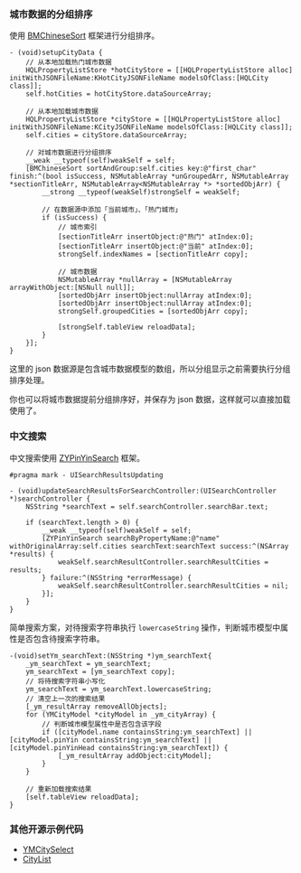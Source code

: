 ### 城市数据的分组排序

使用 [BMChineseSort](https://github.com/Baymax0/BMChineseSort) 框架进行分组排序。

```objc
- (void)setupCityData {
    // 从本地加载热门城市数据
    HQLPropertyListStore *hotCityStore = [[HQLPropertyListStore alloc] initWithJSONFileName:KHotCityJSONFileName modelsOfClass:[HQLCity class]];
    self.hotCities = hotCityStore.dataSourceArray;
    
    // 从本地加载城市数据
    HQLPropertyListStore *cityStore = [[HQLPropertyListStore alloc] initWithJSONFileName:KCityJSONFileName modelsOfClass:[HQLCity class]];
    self.cities = cityStore.dataSourceArray;
    
    // 对城市数据进行分组排序
    __weak __typeof(self)weakSelf = self;
    [BMChineseSort sortAndGroup:self.cities key:@"first_char" finish:^(bool isSuccess, NSMutableArray *unGroupedArr, NSMutableArray *sectionTitleArr, NSMutableArray<NSMutableArray *> *sortedObjArr) {
        __strong __typeof(weakSelf)strongSelf = weakSelf;
        
        // 在数据源中添加「当前城市」、「热门城市」
        if (isSuccess) {
            // 城市索引
            [sectionTitleArr insertObject:@"热门" atIndex:0];
            [sectionTitleArr insertObject:@"当前" atIndex:0];
            strongSelf.indexNames = [sectionTitleArr copy];
            
            // 城市数据
            NSMutableArray *nullArray = [NSMutableArray arrayWithObject:[NSNull null]];
            [sortedObjArr insertObject:nullArray atIndex:0];
            [sortedObjArr insertObject:nullArray atIndex:0];
            strongSelf.groupedCities = [sortedObjArr copy];
            
            [strongSelf.tableView reloadData];
        }
    }];
}
```

这里的 json 数据源是包含城市数据模型的数组，所以分组显示之前需要执行分组排序处理。

你也可以将城市数据提前分组排序好，并保存为 json 数据，这样就可以直接加载使用了。



### 中文搜索

中文搜索使用 [ZYPinYinSearch](https://github.com/bjzhangyang/ZYPinYinSearch) 框架。

```objc
#pragma mark - UISearchResultsUpdating

- (void)updateSearchResultsForSearchController:(UISearchController *)searchController {
    NSString *searchText = self.searchController.searchBar.text;
    
    if (searchText.length > 0) {
        __weak __typeof(self)weakSelf = self;
        [ZYPinYinSearch searchByPropertyName:@"name" withOriginalArray:self.cities searchText:searchText success:^(NSArray *results) {
            weakSelf.searchResultController.searchResultCities = results;
        } failure:^(NSString *errorMessage) {
            weakSelf.searchResultController.searchResultCities = nil;
        }];
    }
}
```



简单搜索方案，对待搜索字符串执行 `lowercaseString` 操作，判断城市模型中属性是否包含待搜索字符串。

```objc
-(void)setYm_searchText:(NSString *)ym_searchText{
    _ym_searchText = ym_searchText;
    ym_searchText = [ym_searchText copy];
    // 将待搜索字符串小写化
    ym_searchText = ym_searchText.lowercaseString;
    // 清空上一次的搜索结果
    [_ym_resultArray removeAllObjects];
    for (YMCityModel *cityModel in _ym_cityArray) {
        // 判断城市模型属性中是否包含该字段
        if ([cityModel.name containsString:ym_searchText] || [cityModel.pinYin containsString:ym_searchText] || [cityModel.pinYinHead containsString:ym_searchText]) {
            [_ym_resultArray addObject:cityModel];
        }
    }
  
    // 重新加载搜索结果
    [self.tableView reloadData];
}
```



### 其他开源示例代码

* [YMCitySelect](https://github.com/EamonJoy/YMCitySelect)
* [CityList](https://github.com/houshixian/CityList)

